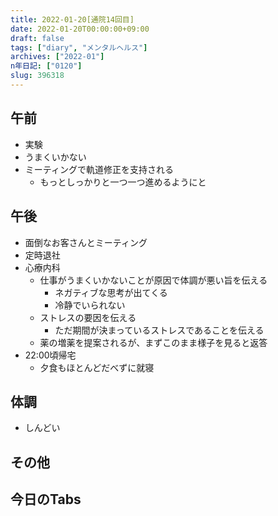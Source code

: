 ```yaml
---
title: 2022-01-20[通院14回目] 
date: 2022-01-20T00:00:00+09:00
draft: false
tags: ["diary", "メンタルヘルス"]
archives: ["2022-01"]
n年日記: ["0120"]
slug: 396318
---
```

## 午前
- 実験
- うまくいかない
- ミーティングで軌道修正を支持される
  - もっとしっかりと一つ一つ進めるようにと
## 午後
- 面倒なお客さんとミーティング
- 定時退社
- 心療内科
  - 仕事がうまくいかないことが原因で体調が悪い旨を伝える
    - ネガティブな思考が出てくる
    - 冷静でいられない
  - ストレスの要因を伝える
    - ただ期間が決まっているストレスであることを伝える
  - 薬の増薬を提案されるが、まずこのまま様子を見ると返答
- 22:00頃帰宅
  - 夕食もほとんどだべずに就寝
## 体調
- しんどい
## その他
## 今日のTabs